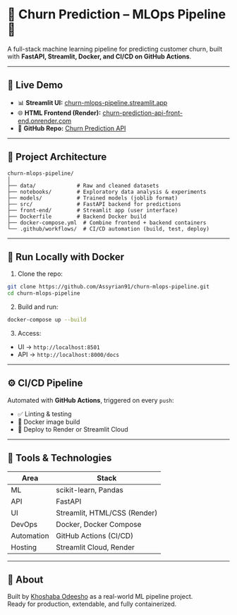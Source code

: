 # 🧠 Churn Prediction – MLOps Pipeline 🚀

A full-stack machine learning pipeline for predicting customer churn, built with **FastAPI, Streamlit, Docker, and CI/CD on GitHub Actions**.

---

## 🔴 Live Demo
- 📊 **Streamlit UI:** [churn-mlops-pipeline.streamlit.app](https://churn-mlops-pipeline.streamlit.app)  
- 🌐 **HTML Frontend (Render):** [churn-prediction-api-front-end.onrender.com](https://churn-prediction-api-front-end.onrender.com)  
- 🧬 **GitHub Repo:** [Churn Prediction API](https://github.com/Assyrian91/churn-prediction-api)

---

## 🧱 Project Architecture

```
churn-mlops-pipeline/
│
├── data/             # Raw and cleaned datasets
├── notebooks/        # Exploratory data analysis & experiments
├── models/           # Trained models (joblib format)
├── src/              # FastAPI backend for predictions
├── front-end/        # Streamlit app (user interface)
├── Dockerfile        # Backend Docker build
├── docker-compose.yml  # Combine frontend + backend containers
└── .github/workflows/  # CI/CD automation (build, test, deploy)
```

---

## 🐳 Run Locally with Docker

1. Clone the repo:
```bash
git clone https://github.com/Assyrian91/churn-mlops-pipeline.git
cd churn-mlops-pipeline
```

2. Build and run:
```bash
docker-compose up --build
```

3. Access:
- UI → `http://localhost:8501`  
- API → `http://localhost:8000/docs`

---

## ⚙️ CI/CD Pipeline

Automated with **GitHub Actions**, triggered on every `push`:
- ✅ Linting & testing  
- 🐳 Docker image build  
- 🚀 Deploy to Render or Streamlit Cloud

---

## 🧰 Tools & Technologies

| Area        | Stack                             |
|-------------|------------------------------------|
| ML          | scikit-learn, Pandas               |
| API         | FastAPI                            |
| UI          | Streamlit, HTML/CSS (Render)       |
| DevOps      | Docker, Docker Compose             |
| Automation  | GitHub Actions (CI/CD)             |
| Hosting     | Streamlit Cloud, Render            |

---

## 📌 About

Built by [Khoshaba Odeesho](https://github.com/Assyrian91) as a real-world ML pipeline project.  
Ready for production, extendable, and fully containerized.